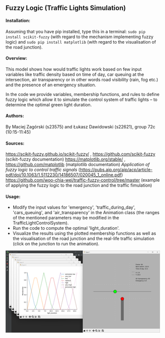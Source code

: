 ## Fuzzy Logic (Traffic Lights Simulation)

#### Installation:
Assuming that you have pip installed, type this in a terminal: ```sudo pip install scikit-fuzzy``` (with regard to the
mechanism implementing fuzzy logic) and ```sudo pip install matplotlib``` (with regard to the visualisation of the road
junction).

#### Overview:
This model shows how would traffic lights work based on few input variables like traffic density based on time of day,
car queuing at the intersection, air transparency or in other words road visibility (rain, fog etc.) and the presence
of an emergency situation.

In the code we provide variables, membership functions, and rules to define fuzzy logic which allow it to simulate the
control system of traffic lights – to determine the optimal green light duration.

#### Authors:
By Maciej Zagórski (s23575) and Łukasz Dawidowski (s22621), group 72c (10:15-11:45)

#### Sources: 
https://scikit-fuzzy.github.io/scikit-fuzzy/ , https://github.com/scikit-fuzzy (scikit-fuzzy documentation)
https://matplotlib.org/stable/ , https://github.com/matplotlib (matplotlib documentation)
_Application of fuzzy logic to control traffic signals_ (https://pubs.aip.org/aip/acp/article-pdf/doi/10.1063/1.5112230/14186507/020045_1_online.pdf)
https://github.com/woo-chia-wei/traffic-fuzzy-control/tree/master (example of applying the fuzzy logic to the road 
junction and the traffic fimulation)

#### Usage:
- Modify the input values for 'emergency', 'traffic_during_day', 'cars_queuing', and 'air_transparency' in the Animation
  class (the ranges of the mentioned parameters may be modified in the TrafficLightControlSystem).
- Run the code to compute the optimal 'light_duration'.
- Visualize the results using the plotted membership functions as well as the visualisation of the road junction and the
  real-life traffic simulation (click on the junction to run the animation).

![Sample traffic simulation (console and plots screenshot)](screenshot_traffic.png)